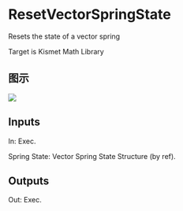 # ResetVectorSpringState

Resets the state of a vector spring

Target is Kismet Math Library

## 图示

![]($-20221218-19512303.png)

## Inputs

In: Exec.

Spring State: Vector Spring State Structure (by ref).  

## Outputs

Out: Exec.

